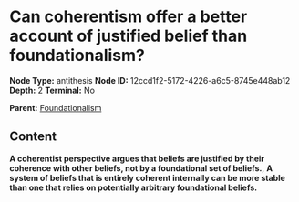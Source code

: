 # Can coherentism offer a better account of justified belief than foundationalism?

**Node Type:** antithesis
**Node ID:** 12ccd1f2-5172-4226-a6c5-8745e448ab12
**Depth:** 2
**Terminal:** No

**Parent:** [Foundationalism](foundationalism.md)

## Content

**A coherentist perspective argues that beliefs are justified by their coherence with other beliefs, not by a foundational set of beliefs.**, **A system of beliefs that is entirely coherent internally can be more stable than one that relies on potentially arbitrary foundational beliefs.**
